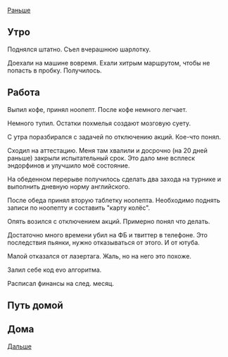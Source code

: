 [Раньше](2020.06.29.md)  
## Утро
Поднялся штатно. Съел вчерашнюю шарлотку.

Доехали на машине вовремя. Ехали хитрым маршрутом, чтобы не попасть в пробку. Получилось.
## Работа
Выпил кофе, принял ноопепт. После кофе немного легчает.

Немного тупил. Остатки похмелья создают мозговую суету.  

С утра поразбирался с задачей по отключению акций. Кое-что понял.

Сходил на аттестацию. Меня там хвалили и досрочно (на 20 дней раньше) закрыли испытательный срок. Это дало мне всплеск эндорфинов и улучшило моё состояние.

На обеденном перерыве получилось сделать два захода на турнике и выполнить дневную норму английского.

После обеда принял вторую таблетку ноопепта. Необходимо поднять записи по ноопепту и составить "карту колёс".

Опять возился с отключением акций. Примерно понял что делать.

Достаточно много времени убил на ФБ и твиттер в телефоне. Это последствия пьянки, нужно отказываться от этого. И от ютуба.

Малой отказался от лазертага. Жаль, но на него это похоже.

Залил себе код evo алгоритма.  

Расписал финансы на след. месяц.
## Путь домой
## Дома
[Дальше](2020.07.01.md)